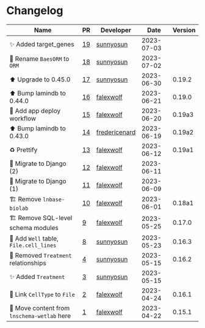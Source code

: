 # Changelog

<!-- prettier-ignore -->
Name | PR | Developer | Date | Version
--- | --- | --- | --- | ---
✨ Added target_genes | [19](https://github.com/laminlabs/lnschema-lamin1/pull/19) | [sunnyosun](https://github.com/sunnyosun) | 2023-07-03 |
🚚 Rename `BaesORM` to `ORM` | [18](https://github.com/laminlabs/lnschema-lamin1/pull/18) | [sunnyosun](https://github.com/sunnyosun) | 2023-07-02 |
⬆️ Upgrade to 0.45.0 | [17](https://github.com/laminlabs/lnschema-lamin1/pull/17) | [sunnyosun](https://github.com/sunnyosun) | 2023-06-30 | 0.19.2
⬆️ Bump lamindb to 0.44.0 | [16](https://github.com/laminlabs/lnschema-lamin1/pull/16) | [falexwolf](https://github.com/falexwolf) | 2023-06-21 | 0.19.0
👷 Add app deploy workflow | [15](https://github.com/laminlabs/lnschema-lamin1/pull/15) | [falexwolf](https://github.com/falexwolf) | 2023-06-20 | 0.19a3
⬆️ Bump lamindb to 0.43.0 | [14](https://github.com/laminlabs/lnschema-lamin1/pull/14) | [fredericenard](https://github.com/fredericenard) | 2023-06-19 | 0.19a2
♻️ Prettify | [13](https://github.com/laminlabs/lnschema-lamin1/pull/13) | [falexwolf](https://github.com/falexwolf) | 2023-06-12 | 0.19a1
🚚 Migrate to Django (2) | [12](https://github.com/laminlabs/lnschema-lamin1/pull/12) | [falexwolf](https://github.com/falexwolf) | 2023-06-11 |
🚚 Migrate to Django (1) | [11](https://github.com/laminlabs/lnschema-lamin1/pull/11) | [falexwolf](https://github.com/falexwolf) | 2023-06-09 |
🏗️ Remove `lnbase-biolab` | [10](https://github.com/laminlabs/lnschema-lamin1/pull/10) | [falexwolf](https://github.com/falexwolf) | 2023-06-01 | 0.18a1
🏗️ Remove SQL-level schema modules | [9](https://github.com/laminlabs/lnschema-lamin1/pull/9) | [falexwolf](https://github.com/falexwolf) | 2023-05-25 | 0.17.0
🎨 Add `Well` table, `File.cell_lines` | [8](https://github.com/laminlabs/lnschema-lamin1/pull/8) | [sunnyosun](https://github.com/sunnyosun) | 2023-05-23 | 0.16.3
💚 Removed `Treatment` relationships | [4](https://github.com/laminlabs/lnschema-lamin1/pull/4) | [sunnyosun](https://github.com/sunnyosun) | 2023-05-15 | 0.16.2
✨ Added `Treatment` | [3](https://github.com/laminlabs/lnschema-lamin1/pull/3) | [sunnyosun](https://github.com/sunnyosun) | 2023-05-15 |
🚚 Link `CellType` to `File` | [2](https://github.com/laminlabs/lnschema-lamin1/pull/2) | [falexwolf](https://github.com/falexwolf) | 2023-04-24 | 0.16.1
🎉 Move content from `lnschema-wetlab` here | [1](https://github.com/laminlabs/lnschema-lamin1/pull/1) | [falexwolf](https://github.com/falexwolf) | 2023-04-22 | 0.15.1
